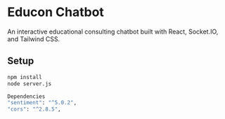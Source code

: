 # Educon Chatbot

An interactive educational consulting chatbot built with React, Socket.IO, and Tailwind CSS.

## Setup
```bash
npm install
node server.js

Dependencies
"sentiment": "^5.0.2",
"cors": "^2.8.5",
